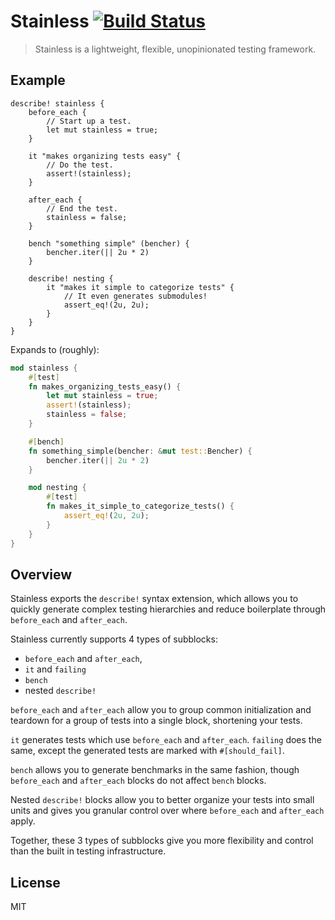 # Stainless [![Build Status](https://travis-ci.org/reem/stainless.svg?branch=master)](https://travis-ci.org/reem/stainless)

> Stainless is a lightweight, flexible, unopinionated testing framework.

## Example

```ignore
describe! stainless {
    before_each {
        // Start up a test.
        let mut stainless = true;
    }

    it "makes organizing tests easy" {
        // Do the test.
        assert!(stainless);
    }

    after_each {
        // End the test.
        stainless = false;
    }

    bench "something simple" (bencher) {
        bencher.iter(|| 2u * 2)
    }

    describe! nesting {
        it "makes it simple to categorize tests" {
            // It even generates submodules!
            assert_eq!(2u, 2u);
        }
    }
}
```

Expands to (roughly):

```rust
mod stainless {
    #[test]
    fn makes_organizing_tests_easy() {
        let mut stainless = true;
        assert!(stainless);
        stainless = false;
    }

    #[bench]
    fn something_simple(bencher: &mut test::Bencher) {
        bencher.iter(|| 2u * 2)
    }

    mod nesting {
        #[test]
        fn makes_it_simple_to_categorize_tests() {
            assert_eq!(2u, 2u);
        }
    }
}
```

## Overview

Stainless exports the `describe!` syntax extension, which allows
you to quickly generate complex testing hierarchies and reduce
boilerplate through `before_each` and `after_each`.

Stainless currently supports 4 types of subblocks:
 - `before_each` and `after_each`,
 - `it` and `failing`
 - `bench`
 - nested `describe!`

`before_each` and `after_each` allow you to group common initialization
and teardown for a group of tests into a single block, shortening your
tests.

`it` generates tests which use `before_each` and `after_each`. `failing`
does the same, except the generated tests are marked with `#[should_fail]`.

`bench` allows you to generate benchmarks in the same fashion, though
`before_each` and `after_each` blocks do not affect `bench` blocks.

Nested `describe!` blocks allow you to better organize your tests into
small units and gives you granular control over where `before_each` and
`after_each` apply.

Together, these 3 types of subblocks give you more flexibility and control
than the built in testing infrastructure.

## License

MIT

